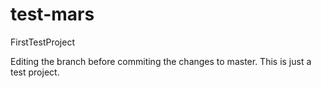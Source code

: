# test-mars
FirstTestProject

Editing the branch before commiting the changes to master. This is just a test project.
